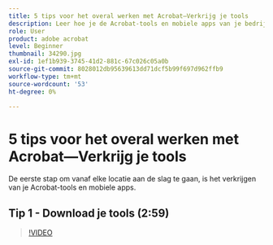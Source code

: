 ```yaml
---
title: 5 tips voor het overal werken met Acrobat—Verkrijg je tools
description: Leer hoe je de Acrobat-tools en mobiele apps van je bedrijf vanaf elke locatie kunt laten werken
role: User
product: adobe acrobat
level: Beginner
thumbnail: 34290.jpg
exl-id: 1ef1b939-3745-41d2-881c-67c026c05a0b
source-git-commit: 8028012db95639613dd71dcf5b99f697d962ffb9
workflow-type: tm+mt
source-wordcount: '53'
ht-degree: 0%

---
```


# 5 tips voor het overal werken met Acrobat—Verkrijg je tools

De eerste stap om vanaf elke locatie aan de slag te gaan, is het verkrijgen van je Acrobat-tools en mobiele apps.

## Tip 1 - Download je tools (2:59)

>[!VIDEO](https://video.tv.adobe.com/v/34290)
